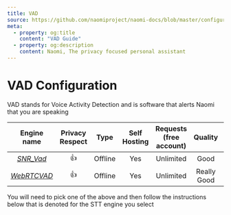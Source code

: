 ```yaml
---
title: VAD
source: https://github.com/naomiproject/naomi-docs/blob/master/configuration/vad.md
meta:
  - property: og:title
    content: "VAD Guide"
  - property: og:description
    content: Naomi, The privacy focused personal assistant
---
```


# VAD Configuration

VAD stands for Voice Activity Detection and is software that alerts Naomi that you are speaking

| Engine name   | Privacy Respect | Type    | Self Hosting | Requests (free account) | Quality     | Platform        |
|:-------------:|:---------------:|:-------:|:------------:|:-----------------------:|:-----------:|:---------------:|
| [*SNR_Vad*](/plugins/vads/SNR_Vad/)    | 👍              | Offline  | Yes           | Unlimited                  | Good     | Any             |
| [*WebRTCVAD*](/plugins/vads/WebRTCVAD/) | 👍              | Offline  | Yes           | Unlimited              | Really Good  | Any             |

You will need to pick one of the above and then follow the instructions below that is denoted for the STT engine you select

<DocPreviousVersions/>
<EditPageLink/>
